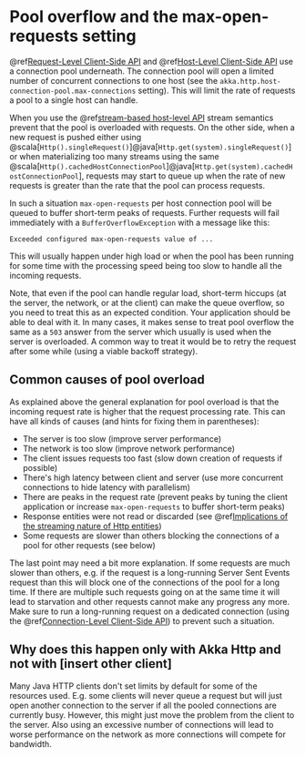 # Pool overflow and the max-open-requests setting

@ref[Request-Level Client-Side API](request-level.md) and @ref[Host-Level Client-Side API](host-level.md)
use a connection pool underneath. The connection pool will open a limited number of concurrent connections to one host
(see the `akka.http.host-connection-pool.max-connections` setting). This will limit the rate of requests a pool
to a single host can handle.

When you use the @ref[stream-based host-level API](host-level.md#using-the-host-level-api-in-a-streaming-fashion)
stream semantics prevent that the pool is overloaded with requests. On the other side, when a new request is pushed either using
@scala[`Http().singleRequest()`]@java[`Http.get(system).singleRequest()`] or when materializing too many streams using the same
@scala[`Http().cachedHostConnectionPool`]@java[`Http.get(system).cachedHostConnectionPool`], requests may start to queue
up when the rate of new requests is greater than the rate that the pool can process requests.

In such a situation `max-open-requests` per host connection pool will be queued to buffer short-term peaks of requests.
Further requests will fail immediately with a `BufferOverflowException` with a message like this:

```
Exceeded configured max-open-requests value of ...
```

This will usually happen under high load or when the pool has been running for some time with the processing speed being
too slow to handle all the incoming requests.

Note, that even if the pool can handle regular load, short-term hiccups (at the server, the network, or at the client) can make
the queue overflow, so you need to treat this as an expected condition. Your application should be able to deal with it. In many cases, it
makes sense to treat pool overflow the same as a `503` answer from the server which usually is used when the server is
overloaded. A common way to treat it would be to retry the request after some while (using a viable backoff strategy).

## Common causes of pool overload

As explained above the general explanation for pool overload is that the incoming request rate is higher that the request
processing rate. This can have all kinds of causes (and hints for fixing them in parentheses):

 * The server is too slow (improve server performance)
 * The network is too slow (improve network performance)
 * The client issues requests too fast (slow down creation of requests if possible)
 * There's high latency between client and server (use more concurrent connections to hide latency with parallelism)
 * There are peaks in the request rate (prevent peaks by tuning the client application or increase `max-open-requests` to
   buffer short-term peaks)
 * Response entities were not read or discarded (see @ref[Implications of the streaming nature of Http entities](../implications-of-streaming-http-entity.md))
 * Some requests are slower than others blocking the connections of a pool for other requests (see below)

The last point may need a bit more explanation. If some requests are much slower than others, e.g. if the request is
a long-running Server Sent Events request than this will block one of the connections of the pool for a long time. If
there are multiple such requests going on at the same time it will lead to starvation and other requests cannot make any
progress any more. Make sure to run a long-running request on a dedicated connection (using the
@ref[Connection-Level Client-Side API](connection-level.md#connection-level-api)) to prevent such a situation.

## Why does this happen only with Akka Http and not with [insert other client]

Many Java HTTP clients don't set limits by default for some of the resources used. E.g. some clients will never queue a
request but will just open another connection to the server if all the pooled connections are currently busy. However,
this might just move the problem from the client to the server. Also using an excessive number of connections will lead to
worse performance on the network as more connections will compete for bandwidth.